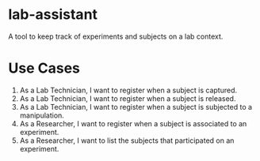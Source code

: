 # lab-assistant
A tool to keep track of experiments and subjects on a lab context.

# Use Cases
1. As a Lab Technician, I want to register when a subject is captured.
2. As a Lab Technician, I want to register when a subject is released.
3. As a Lab Technician, I want to register when a subject is subjected to a manipulation.
4. As a Researcher, I want to register when a subject is associated to an experiment.
5. As a Researcher, I want to list the subjects that participated on an experiment.
